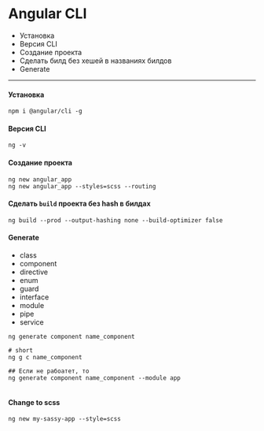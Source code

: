 # Angular CLI

* Установка
* Версия CLI
* Создание проекта
* Сделать билд без хешей в названиях билдов
* Generate

--- 

#### Установка
```batch
npm i @angular/cli -g 
```

#### Версия CLI
```batch
ng -v
```


#### Создание проекта
```batch
ng new angular_app
ng new angular_app --styles=scss --routing
```

#### Сделать `build` проекта без hash в билдах
```
ng build --prod --output-hashing none --build-optimizer false
```



#### Generate

* class
* component
* directive
* enum
* guard
* interface
* module
* pipe
* service


```batch
ng generate component name_component

# short
ng g c name_component

## Если не рабоатет, то
ng generate component name_component --module app
 
```

#### Change to scss
```
ng new my-sassy-app --style=scss
```